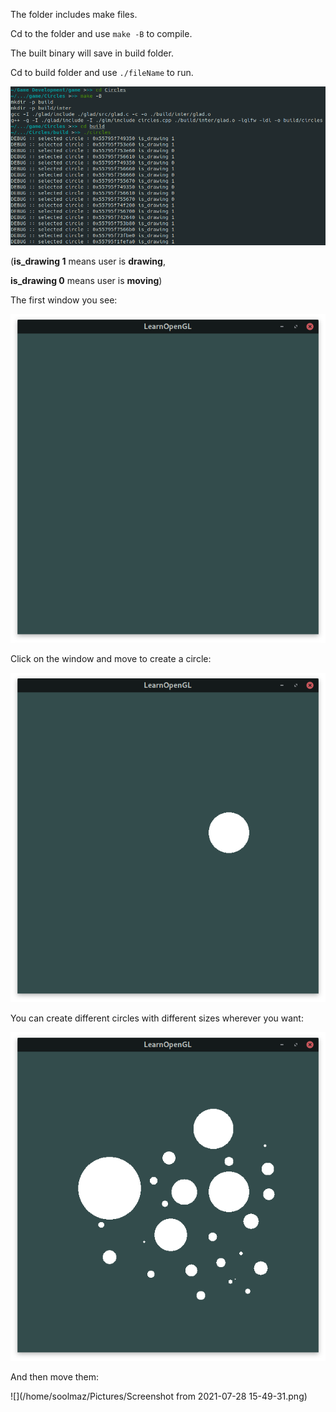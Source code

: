 The folder includes make files.

Cd to the folder and use `make -B` to compile.

The built binary will save in build folder.

Cd to build folder and use `./fileName` to run.

![alt text](https://raw.githubusercontent.com/soolmaz-mk/Circles/main/Screenshot%20from%202021-07-28%2015-30-24.png)

(**is_drawing 1** means user is **drawing**,

 **is_drawing 0** means user is **moving**)



The first window you see:

![](https://raw.githubusercontent.com/soolmaz-mk/Circles/main/Screenshot%20from%202021-07-28%2015-43-00.png)

Click on the window and move to create a circle:

![](https://raw.githubusercontent.com/soolmaz-mk/Circles/main/Screenshot%20from%202021-07-28%2015-43-11.png)

You can create different circles with different sizes wherever you want:

![](https://raw.githubusercontent.com/soolmaz-mk/Circles/main/Screenshot%20from%202021-07-28%2015-43-55.png)

And then move them:

![](/home/soolmaz/Pictures/Screenshot from 2021-07-28 15-49-31.png)

